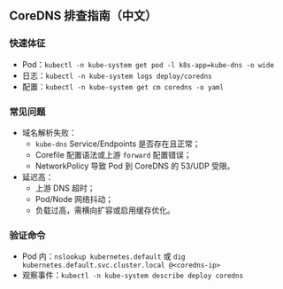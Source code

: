 ## CoreDNS 排查指南（中文）

### 快速体征

- Pod：`kubectl -n kube-system get pod -l k8s-app=kube-dns -o wide`
- 日志：`kubectl -n kube-system logs deploy/coredns`
- 配置：`kubectl -n kube-system get cm coredns -o yaml`

### 常见问题

- 域名解析失败：
  - `kube-dns` Service/Endpoints 是否存在且正常；
  - Corefile 配置语法或上游 `forward` 配置错误；
  - NetworkPolicy 导致 Pod 到 CoreDNS 的 53/UDP 受限。
- 延迟高：
  - 上游 DNS 超时；
  - Pod/Node 网络抖动；
  - 负载过高，需横向扩容或启用缓存优化。

### 验证命令

- Pod 内：`nslookup kubernetes.default` 或 `dig kubernetes.default.svc.cluster.local @<coredns-ip>`
- 观察事件：`kubectl -n kube-system describe deploy coredns`


